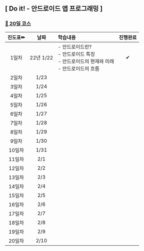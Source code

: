 ## [ Do it! - 안드로이드 앱 프로그래밍 ]

### [🐾 20일 코스](https://www.inflearn.com/course/2018-%EC%95%88%EB%93%9C%EB%A1%9C%EC%9D%B4%EB%93%9C-%EC%95%B1-%ED%94%84%EB%A1%9C%EA%B7%B8%EB%9E%98%EB%B0%8D-%EC%98%A4%EB%A0%88%EC%98%A4/dashboard)  


|진도표✏|날짜|학습내용|진행완료|
|:-----:|:--:|:------|:-----:|
| 1일차 | 22년 1/22 |- 안드로이드란?<br>- 안드로이드 특징<br>- 안드로이드의 현재와 미래<br>- 안드로이드의 흐름|✔|
| 2일차 |1/23|||
| 3일차 |1/24|||
| 4일차 |1/25|||
| 5일차 |1/26|||
| 6일차 |1/27|||
| 7일차 |1/28|||
| 8일차 |1/29|||
| 9일차 |1/30|||
|10일차 |1/31|||
|11일차 |2/1|||
|12일차 |2/2|||
|13일차 |2/3|||
|14일차 |2/4|||
|15일차 |2/5|||
|16일차 |2/6|||
|17일차 |2/7|||
|18일차 |2/8|||
|19일차 |2/9||
|20일차 |2/10|||
